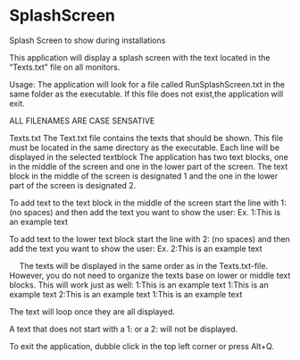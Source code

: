 # SplashScreen
Splash Screen to show during installations

This application will display a splash screen with the text located in the “Texts.txt” file on all monitors.

Usage:
The application will look for a file called RunSplashScreen.txt in the same folder as the executable. If this file does not exist,the application will exit.

ALL FILENAMES ARE CASE SENSATIVE

Texts.txt
The Text.txt file contains the texts that should be shown. This file must be located in the same directory as the executable. 
Each line will be displayed in the selected textblock
The application has two text blocks, one in the middle of the screen and one in the lower part of the screen. 
The text block in the middle of the screen is designated 1 and the one in the lower part of the screen is designated 2.

To add text to the text block in the middle of the screen start the line with 1: (no spaces) and then add the text you want to show the user:
Ex.
1:This is an example text

To add text to the lower text block start the line with 2: (no spaces) and then add the text you want to show the user:
Ex.
2:This is an example text

 
The texts will be displayed in the same order as in the Texts.txt-file. However, you do not need to organize the texts base on lower or middle text blocks.
This will work just as well:
1:This is an example text 
1:This is an example text
2:This is an example text
1:This is an example text

The text will loop once they are all displayed.

A text that does not start with a 1: or a 2: will not be displayed.

To exit the application, dubble click in the top left corner or press Alt+Q.
